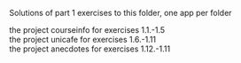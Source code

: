 Solutions of part 1 exercises to this folder, one app per folder

the project courseinfo for exercises 1.1.-1.5<br>
the project unicafe for exercises 1.6.-1.11<br>
the project anecdotes for exercises 1.12.-1.11
